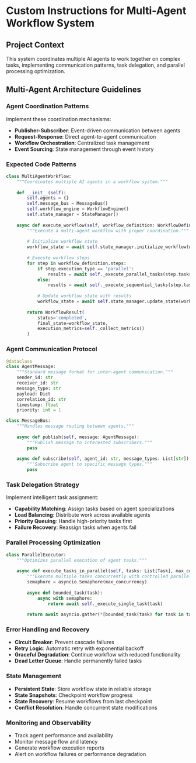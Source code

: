 # Custom Instructions for Multi-Agent Workflow System

## Project Context
This system coordinates multiple AI agents to work together on complex tasks, implementing communication patterns, task delegation, and parallel processing optimization.

## Multi-Agent Architecture Guidelines

### Agent Coordination Patterns
Implement these coordination mechanisms:
- **Publisher-Subscriber**: Event-driven communication between agents
- **Request-Response**: Direct agent-to-agent communication
- **Workflow Orchestration**: Centralized task management
- **Event Sourcing**: State management through event history

### Expected Code Patterns
```python
class MultiAgentWorkflow:
    """Coordinates multiple AI agents in a workflow system."""
    
    def __init__(self):
        self.agents = {}
        self.message_bus = MessageBus()
        self.workflow_engine = WorkflowEngine()
        self.state_manager = StateManager()
    
    async def execute_workflow(self, workflow_definition: WorkflowDefinition) -> WorkflowResult:
        """Execute a multi-agent workflow with proper coordination."""
        
        # Initialize workflow state
        workflow_state = await self.state_manager.initialize_workflow(workflow_definition)
        
        # Execute workflow steps
        for step in workflow_definition.steps:
            if step.execution_type == 'parallel':
                results = await self._execute_parallel_tasks(step.tasks, workflow_state)
            else:
                results = await self._execute_sequential_tasks(step.tasks, workflow_state)
            
            # Update workflow state with results
            workflow_state = await self.state_manager.update_state(workflow_state, results)
        
        return WorkflowResult(
            status='completed',
            final_state=workflow_state,
            execution_metrics=self._collect_metrics()
        )
```

### Agent Communication Protocol
```python
@dataclass
class AgentMessage:
    """Standard message format for inter-agent communication."""
    sender_id: str
    receiver_id: str
    message_type: str
    payload: Dict
    correlation_id: str
    timestamp: float
    priority: int = 1

class MessageBus:
    """Handles message routing between agents."""
    
    async def publish(self, message: AgentMessage):
        """Publish message to interested subscribers."""
        pass
    
    async def subscribe(self, agent_id: str, message_types: List[str]):
        """Subscribe agent to specific message types."""
        pass
```

### Task Delegation Strategy
Implement intelligent task assignment:
- **Capability Matching**: Assign tasks based on agent specializations
- **Load Balancing**: Distribute work across available agents
- **Priority Queuing**: Handle high-priority tasks first
- **Failure Recovery**: Reassign tasks when agents fail

### Parallel Processing Optimization
```python
class ParallelExecutor:
    """Optimizes parallel execution of agent tasks."""
    
    async def execute_tasks_in_parallel(self, tasks: List[Task], max_concurrency: int = 10):
        """Execute multiple tasks concurrently with controlled parallelism."""
        semaphore = asyncio.Semaphore(max_concurrency)
        
        async def bounded_task(task):
            async with semaphore:
                return await self._execute_single_task(task)
        
        return await asyncio.gather(*[bounded_task(task) for task in tasks])
```

### Error Handling and Recovery
- **Circuit Breaker**: Prevent cascade failures
- **Retry Logic**: Automatic retry with exponential backoff
- **Graceful Degradation**: Continue workflow with reduced functionality
- **Dead Letter Queue**: Handle permanently failed tasks

### State Management
- **Persistent State**: Store workflow state in reliable storage
- **State Snapshots**: Checkpoint workflow progress
- **State Recovery**: Resume workflows from last checkpoint
- **Conflict Resolution**: Handle concurrent state modifications

### Monitoring and Observability
- Track agent performance and availability
- Monitor message flow and latency
- Generate workflow execution reports
- Alert on workflow failures or performance degradation
